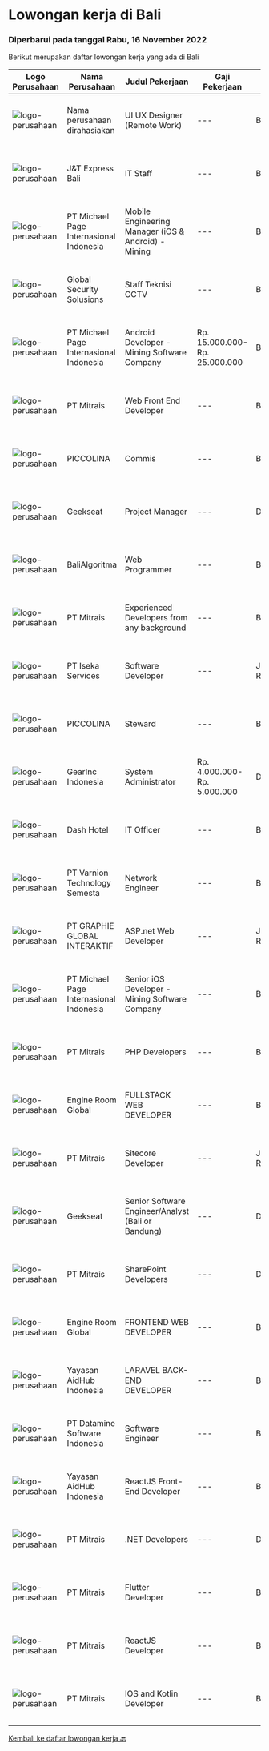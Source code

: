 
  # Lowongan kerja di Bali

  ### Diperbarui pada tanggal Rabu, 16 November 2022

  Berikut merupakan daftar lowongan kerja yang ada di Bali

  |Logo Perusahaan | Nama Perusahaan | Judul Pekerjaan | Gaji Pekerjaan | Lokasi | Deskripsi | Tanggal diunggah | Pranala |
  | -------------- | --------------- | --------------- | --------- | --------- | -------------- | ------- | ----------- |
  |![logo-perusahaan](https://i.ibb.co/sqvTCh9/112815900-stock-vector-no-image-available-icon-flat-vector.webp)|Nama perusahaan dirahasiakan|UI UX Designer (Remote Work)|---|Bali|We are looking for UI/UX Designers to join our in-house product development team.Responsibilities include gathering user requirements, designing...|Senin, 14 November 2022|https://www.jobstreet.co.id/id/job/ui-ux-designer-remote-work-4104972?token=0~7e71a719-8dcf-45dd-8b2d-828022d631ff&sectionRank=1&jobId=jobstreet-id-job-4104972|
|![logo-perusahaan](https://i.ibb.co/sqvTCh9/112815900-stock-vector-no-image-available-icon-flat-vector.webp)|J&T Express Bali|IT Staff|---|Bali|Penempatan di Pemogan, Denpasar SelatanPendidikan S1 Teknik Informatika/Ilmu Komputer/Sistem Informasi/Manajemen Informatika (terbuka untuk Fresh...|Selasa, 15 November 2022|https://www.jobstreet.co.id/id/job/it-staff-1033744905?token=0~7e71a719-8dcf-45dd-8b2d-828022d631ff&sectionRank=2&jobId=jobstreet-id-job-1033744905|
|![logo-perusahaan](https://image-service-cdn.seek.com.au/6f9556b46c1b5cc7aedf100dfc0ed24c4de1fe86/ee4dce1061f3f616224767ad58cb2fc751b8d2dc)|PT Michael Page Internasional Indonesia|Mobile Engineering Manager (iOS & Android) - Mining|---|Bali|In this role, you will lead the Indonesian Software Team and work closely with Product Management and Subject Matter Experts (SMEs) to maintain and...|Selasa, 15 November 2022|https://www.jobstreet.co.id/id/job/mobile-engineering-manager-ios-android-mining-4107252?token=0~7e71a719-8dcf-45dd-8b2d-828022d631ff&sectionRank=3&jobId=jobstreet-id-job-4107252|
|![logo-perusahaan](https://i.ibb.co/sqvTCh9/112815900-stock-vector-no-image-available-icon-flat-vector.webp)|Global Security Solusions|Staff Teknisi CCTV|---|Badung|We are hiring eletric technician for cctv Tau cara mengunakan alat Mahir Berbahasa Inggris Mahir dalam melakukan perkabelan dan cctv Profesional dalam...|Selasa, 15 November 2022|https://www.jobstreet.co.id/id/job/staff-teknisi-cctv-1033582200?token=0~7e71a719-8dcf-45dd-8b2d-828022d631ff&sectionRank=4&jobId=jobstreet-id-job-1033582200|
|![logo-perusahaan](https://image-service-cdn.seek.com.au/6f9556b46c1b5cc7aedf100dfc0ed24c4de1fe86/ee4dce1061f3f616224767ad58cb2fc751b8d2dc)|PT Michael Page Internasional Indonesia|Android Developer - Mining Software Company|Rp. 15.000.000-Rp. 25.000.000|Bali|In this role, you will be working closely with subject matter experts to maintain and extend Discover Mobile features and create state of the art...|Selasa, 15 November 2022|https://www.jobstreet.co.id/id/job/android-developer-mining-software-company-4107084?token=0~7e71a719-8dcf-45dd-8b2d-828022d631ff&sectionRank=5&jobId=jobstreet-id-job-4107084|
|![logo-perusahaan](https://image-service-cdn.seek.com.au/969b0c47f133a1e0155056a5d964c63953dd6304/ee4dce1061f3f616224767ad58cb2fc751b8d2dc)|PT Mitrais|Web Front End Developer|---|Bali|Build your Career with Mitrais! We're looking for Web Front End Developer to be part of our team. What will you be doing?  Coding high-quality...|Senin, 14 November 2022|https://www.jobstreet.co.id/id/job/web-front-end-developer-4104350?token=0~7e71a719-8dcf-45dd-8b2d-828022d631ff&sectionRank=6&jobId=jobstreet-id-job-4104350|
|![logo-perusahaan](https://i.ibb.co/sqvTCh9/112815900-stock-vector-no-image-available-icon-flat-vector.webp)|PICCOLINA|Commis|---|Bali|Qualifications- 2 year experience in the similar position- Good attitude and work ethics- Ability to work individually or in a team- Able to work on...|Selasa, 15 November 2022|https://www.jobstreet.co.id/id/job/commis-1033773639?token=0~7e71a719-8dcf-45dd-8b2d-828022d631ff&sectionRank=7&jobId=jobstreet-id-job-1033773639|
|![logo-perusahaan](https://image-service-cdn.seek.com.au/a94166d692fda70a364e9d5191d7ced8a65f1597/ee4dce1061f3f616224767ad58cb2fc751b8d2dc)|Geekseat|Project Manager|---|Denpasar|Project Manager  The role of a Project Manager at Geekseat is managing your team by reporting and maintaining project timelines, minimising external...|Sabtu, 12 November 2022|https://www.jobstreet.co.id/id/job/project-manager-4092908?token=0~7e71a719-8dcf-45dd-8b2d-828022d631ff&sectionRank=8&jobId=jobstreet-id-job-4092908|
|![logo-perusahaan](https://i.ibb.co/sqvTCh9/112815900-stock-vector-no-image-available-icon-flat-vector.webp)|BaliAlgoritma|Web Programmer|---|Bali|Web ProgrammerSyarat dan Ketentuan: Tinggal di Tabanan Bali Lulusan Diploma/S1 Informatika Paham HTML dan CSS Menguasai bahasa pemrograman PHP...|Senin, 14 November 2022|https://www.jobstreet.co.id/id/job/web-programmer-4106889?token=0~7e71a719-8dcf-45dd-8b2d-828022d631ff&sectionRank=9&jobId=jobstreet-id-job-4106889|
|![logo-perusahaan](https://image-service-cdn.seek.com.au/969b0c47f133a1e0155056a5d964c63953dd6304/ee4dce1061f3f616224767ad58cb2fc751b8d2dc)|PT Mitrais|Experienced Developers from any background|---|Bali|Build your Career with Mitrais ! We're looking for experienced Software Engineers from any background to be part of our team. What will you be doing? ...|Senin, 14 November 2022|https://www.jobstreet.co.id/id/job/experienced-developers-from-any-background-4104343?token=0~7e71a719-8dcf-45dd-8b2d-828022d631ff&sectionRank=10&jobId=jobstreet-id-job-4104343|
|![logo-perusahaan](https://image-service-cdn.seek.com.au/48f17f16a37d7ca19186c95222634d777fe9e0bf/ee4dce1061f3f616224767ad58cb2fc751b8d2dc)|PT Iseka Services|Software Developer|---|Jakarta Raya|PT Iseka Services is an exciting new technology provider whose main goal is to help companies of all sizes transfer to the Digital World utilising...|Sabtu, 12 November 2022|https://www.jobstreet.co.id/id/job/software-developer-4085280?token=0~7e71a719-8dcf-45dd-8b2d-828022d631ff&sectionRank=11&jobId=jobstreet-id-job-4085280|
|![logo-perusahaan](https://i.ibb.co/sqvTCh9/112815900-stock-vector-no-image-available-icon-flat-vector.webp)|PICCOLINA|Steward|---|Bali|Qualifications- 2 year experience in the similar position- Good attitude and work ethics- Ability to work individually or in a team- Able to work on...|Selasa, 15 November 2022|https://www.jobstreet.co.id/id/job/steward-1033773711?token=0~7e71a719-8dcf-45dd-8b2d-828022d631ff&sectionRank=12&jobId=jobstreet-id-job-1033773711|
|![logo-perusahaan](https://i.ibb.co/sqvTCh9/112815900-stock-vector-no-image-available-icon-flat-vector.webp)|GearInc Indonesia|System Administrator|Rp. 4.000.000-Rp. 5.000.000|Denpasar|ABOUT USGear Inc is a US software engineering company started by industry veterans with 8+ years of Silicon Valley experience. We strive to provide...|Rabu, 09 November 2022|https://www.jobstreet.co.id/id/job/system-administrator-4099937?token=0~7e71a719-8dcf-45dd-8b2d-828022d631ff&sectionRank=13&jobId=jobstreet-id-job-4099937|
|![logo-perusahaan](https://i.ibb.co/sqvTCh9/112815900-stock-vector-no-image-available-icon-flat-vector.webp)|Dash Hotel|IT Officer|---|Badung|Candidate must possess at least Bachelor's Degree in Computer Science/Information Technology or equivalent. At least 2 Year(s) of working experience...|Kamis, 10 November 2022|https://www.jobstreet.co.id/id/job/it-officer-4101778?token=0~7e71a719-8dcf-45dd-8b2d-828022d631ff&sectionRank=14&jobId=jobstreet-id-job-4101778|
|![logo-perusahaan](https://image-service-cdn.seek.com.au/375cecb905bde535223e037ad126fc87a8ab5d2d/ee4dce1061f3f616224767ad58cb2fc751b8d2dc)|PT Varnion Technology Semesta|Network Engineer|---|Bali|Job Description: Technical support client Standby shifting Installation Networking Hardware  Handling troubleshoot/problem solving...|Kamis, 10 November 2022|https://www.jobstreet.co.id/id/job/network-engineer-4103417?token=0~7e71a719-8dcf-45dd-8b2d-828022d631ff&sectionRank=15&jobId=jobstreet-id-job-4103417|
|![logo-perusahaan](https://image-service-cdn.seek.com.au/4cf2a680e40684f2c1e45f1d04725525a26ebc67/ee4dce1061f3f616224767ad58cb2fc751b8d2dc)|PT GRAPHIE GLOBAL INTERAKTIF|ASP.net Web Developer|---|Jakarta Raya|Kualifikasi : Diutamakan yang sudah berpengalaman web programming minimal setahun Menyukai pekerjaan coding (pasion in coding) Bersemangat belajar...|Sabtu, 12 November 2022|https://www.jobstreet.co.id/id/job/asp.net-web-developer-4084510?token=0~7e71a719-8dcf-45dd-8b2d-828022d631ff&sectionRank=16&jobId=jobstreet-id-job-4084510|
|![logo-perusahaan](https://image-service-cdn.seek.com.au/6f9556b46c1b5cc7aedf100dfc0ed24c4de1fe86/ee4dce1061f3f616224767ad58cb2fc751b8d2dc)|PT Michael Page Internasional Indonesia|Senior iOS Developer - Mining Software Company|---|Bali|In this role, you will be working closely with subject matter experts to maintain and extend Discover Mobile features and create state of the art...|Selasa, 15 November 2022|https://www.jobstreet.co.id/id/job/senior-ios-developer-mining-software-company-4107218?token=0~7e71a719-8dcf-45dd-8b2d-828022d631ff&sectionRank=17&jobId=jobstreet-id-job-4107218|
|![logo-perusahaan](https://image-service-cdn.seek.com.au/969b0c47f133a1e0155056a5d964c63953dd6304/ee4dce1061f3f616224767ad58cb2fc751b8d2dc)|PT Mitrais|PHP Developers|---|Bali|Build your Career with Mitrais!   We're urgently looking for experienced PHP Developers to be part of our team for an immediate start. Our client is...|Senin, 14 November 2022|https://www.jobstreet.co.id/id/job/php-developers-4104348?token=0~7e71a719-8dcf-45dd-8b2d-828022d631ff&sectionRank=18&jobId=jobstreet-id-job-4104348|
|![logo-perusahaan](https://image-service-cdn.seek.com.au/5ae5bc01e1aa479cb912fe04e538d35227a2d9b3/ee4dce1061f3f616224767ad58cb2fc751b8d2dc)|Engine Room Global|FULLSTACK WEB DEVELOPER|---|Bali|Job Description - Full Stack Web DeveloperWe are looking for proactive solution-oriented developers, someone who is comfortable designing and building...|Kamis, 10 November 2022|https://www.jobstreet.co.id/id/job/fullstack-web-developer-4081826?token=0~7e71a719-8dcf-45dd-8b2d-828022d631ff&sectionRank=19&jobId=jobstreet-id-job-4081826|
|![logo-perusahaan](https://image-service-cdn.seek.com.au/969b0c47f133a1e0155056a5d964c63953dd6304/ee4dce1061f3f616224767ad58cb2fc751b8d2dc)|PT Mitrais|Sitecore Developer|---|Jakarta Raya|Build your Career with Mitrais!   We're urgently looking for a great Sitecore developer who is proficient with the design, production and...|Senin, 14 November 2022|https://www.jobstreet.co.id/id/job/sitecore-developer-4104344?token=0~7e71a719-8dcf-45dd-8b2d-828022d631ff&sectionRank=20&jobId=jobstreet-id-job-4104344|
|![logo-perusahaan](https://image-service-cdn.seek.com.au/a94166d692fda70a364e9d5191d7ced8a65f1597/ee4dce1061f3f616224767ad58cb2fc751b8d2dc)|Geekseat|Senior Software Engineer/Analyst (Bali or Bandung)|---|Denpasar|Have a seat with us!Geekseat mencari Senior Software Engineer untuk bergabung dengan Geekseat di kota Bandung atau Bali. Sebagai seorang Senior...|Sabtu, 12 November 2022|https://www.jobstreet.co.id/id/job/senior-software-engineer-analyst-bali-or-bandung-4085170?token=0~7e71a719-8dcf-45dd-8b2d-828022d631ff&sectionRank=21&jobId=jobstreet-id-job-4085170|
|![logo-perusahaan](https://image-service-cdn.seek.com.au/969b0c47f133a1e0155056a5d964c63953dd6304/ee4dce1061f3f616224767ad58cb2fc751b8d2dc)|PT Mitrais|SharePoint Developers|---|Denpasar|Build your Career with Mitrais ! We're looking for experienced SharePoint Developers to be part of our team  What will you be doing? Develop REST APIs...|Senin, 14 November 2022|https://www.jobstreet.co.id/id/job/sharepoint-developers-4104346?token=0~7e71a719-8dcf-45dd-8b2d-828022d631ff&sectionRank=22&jobId=jobstreet-id-job-4104346|
|![logo-perusahaan](https://image-service-cdn.seek.com.au/f279a252aa4530b3376105ebe41883985cc00867/ee4dce1061f3f616224767ad58cb2fc751b8d2dc)|Engine Room Global|FRONTEND WEB DEVELOPER|---|Badung|Job Description - Frontend Web DeveloperWe are looking for proactive solution-oriented developers, someone who is comfortable designing and building...|Kamis, 10 November 2022|https://www.jobstreet.co.id/id/job/frontend-web-developer-4081813?token=0~7e71a719-8dcf-45dd-8b2d-828022d631ff&sectionRank=23&jobId=jobstreet-id-job-4081813|
|![logo-perusahaan](https://image-service-cdn.seek.com.au/b8a60e8d6ca510696f33d15561863cf7825cf93a/ee4dce1061f3f616224767ad58cb2fc751b8d2dc)|Yayasan AidHub Indonesia|LARAVEL BACK-END DEVELOPER|---|Bali|Responsibilities: This role will report to the IT Manager Maintain and upgrade the software following deployment Develop individual functional...|Kamis, 10 November 2022|https://www.jobstreet.co.id/id/job/laravel-back-end-developer-4088973?token=0~7e71a719-8dcf-45dd-8b2d-828022d631ff&sectionRank=24&jobId=jobstreet-id-job-4088973|
|![logo-perusahaan](https://image-service-cdn.seek.com.au/5b5f024550c64ddd5d7ef7093b37b6ff543dd829/ee4dce1061f3f616224767ad58cb2fc751b8d2dc)|PT Datamine Software Indonesia|Software Engineer|---|Badung|About the BusinessDatamine is a world leading provider of sustainable mining software solutions and services. With over 700 team members and offices...|Jumat, 11 November 2022|https://www.jobstreet.co.id/id/job/software-engineer-4102715?token=0~7e71a719-8dcf-45dd-8b2d-828022d631ff&sectionRank=25&jobId=jobstreet-id-job-4102715|
|![logo-perusahaan](https://image-service-cdn.seek.com.au/e9f18f470a6962bbc865eb3b19b435e6ba2ab907/ee4dce1061f3f616224767ad58cb2fc751b8d2dc)|Yayasan AidHub Indonesia|ReactJS Front-End Developer|---|Bali|Responsibilities:This role will report to the IT Manager Maintain and upgrade the software following deployment Manage the end-to-end life cycle of...|Kamis, 10 November 2022|https://www.jobstreet.co.id/id/job/reactjs-front-end-developer-4088979?token=0~7e71a719-8dcf-45dd-8b2d-828022d631ff&sectionRank=26&jobId=jobstreet-id-job-4088979|
|![logo-perusahaan](https://image-service-cdn.seek.com.au/969b0c47f133a1e0155056a5d964c63953dd6304/ee4dce1061f3f616224767ad58cb2fc751b8d2dc)|PT Mitrais|.NET Developers|---|Denpasar|Build your Career with Mitrais! We're looking for experienced .NET Software Engineers to be part of our team. What will you be doing?  Coding...|Senin, 14 November 2022|https://www.jobstreet.co.id/id/job/.net-developers-4104339?token=0~7e71a719-8dcf-45dd-8b2d-828022d631ff&sectionRank=27&jobId=jobstreet-id-job-4104339|
|![logo-perusahaan](https://image-service-cdn.seek.com.au/969b0c47f133a1e0155056a5d964c63953dd6304/ee4dce1061f3f616224767ad58cb2fc751b8d2dc)|PT Mitrais|Flutter Developer|---|Bali|Build your Career with Mitrais !  We're looking for experienced Flutter Developer to be part of our team. What will you be doing?  Liase with...|Senin, 14 November 2022|https://www.jobstreet.co.id/id/job/flutter-developer-4104345?token=0~7e71a719-8dcf-45dd-8b2d-828022d631ff&sectionRank=28&jobId=jobstreet-id-job-4104345|
|![logo-perusahaan](https://image-service-cdn.seek.com.au/969b0c47f133a1e0155056a5d964c63953dd6304/ee4dce1061f3f616224767ad58cb2fc751b8d2dc)|PT Mitrais|ReactJS Developer|---|Bali|We're urgently looking for experienced ReactJS Developers to be part of our team for an immediate start.Our client is a consultancy-focused company...|Senin, 14 November 2022|https://www.jobstreet.co.id/id/job/reactjs-developer-4104340?token=0~7e71a719-8dcf-45dd-8b2d-828022d631ff&sectionRank=29&jobId=jobstreet-id-job-4104340|
|![logo-perusahaan](https://image-service-cdn.seek.com.au/969b0c47f133a1e0155056a5d964c63953dd6304/ee4dce1061f3f616224767ad58cb2fc751b8d2dc)|PT Mitrais|IOS and Kotlin Developer|---|Bali|Build your Career with Mitrais!  We're looking for experienced iOS and Kotlin developers to be part of our team. What will you be doing?  Liaise with...|Senin, 14 November 2022|https://www.jobstreet.co.id/id/job/ios-and-kotlin-developer-4104341?token=0~7e71a719-8dcf-45dd-8b2d-828022d631ff&sectionRank=30&jobId=jobstreet-id-job-4104341|


  [Kembali ke daftar lowongan kerja 🔙](../README.md#daftar-lowongan-kerja)
  